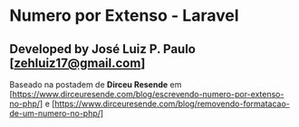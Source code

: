 # Numero por Extenso - Laravel

## Developed by José Luiz P. Paulo [zehluiz17@gmail.com]

Baseado na postadem de **Dirceu Resende** em [https://www.dirceuresende.com/blog/escrevendo-numero-por-extenso-no-php/] e [https://www.dirceuresende.com/blog/removendo-formatacao-de-um-numero-no-php/]